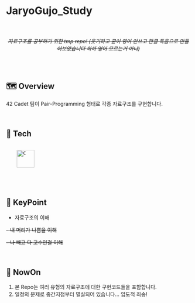 # JaryoGujo_Study

<br/>
  
  <div align="center">
  
  ###### ~~_자료구조를 공부하기 위한 tmp repo! (웃기라고 굳이 영어 안쓰고 한글 독음으로 만들어보았습니다 하하 영어 모르는거 아냐)_~~

  </div>
</div>



<br/>


## 🗺️ Overview
42 Cadet 팀이 Pair-Programming 형태로 각종 자료구조를 구현합니다.

<br/>


## 🧰 Tech

<code>
    <img src="https://img.shields.io/badge/C-00599C?style=for-the-badge&logo=c&logoColor=white" height="48" alt="C"/>
</code>
  
<br/>
<br/>
<br/>



## 🔑 KeyPoint

- 자료구조의 이해

~~- 내 머리가 나쁨을 이해~~

~~- 나 빼고 다 고수인걸 이해~~

<br/>


## 🚩 NowOn

1. 본 Repo는 여러 유형의 자료구조에 대한 구현코드들을 포함합니다.
2. 일정의 문제로 중간지점부터 멸실되어 있습니다... 압도적 죄송!

